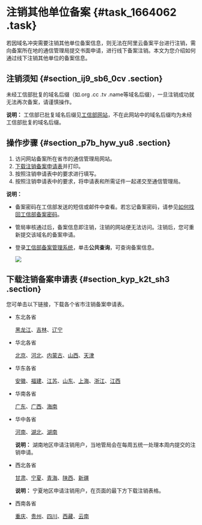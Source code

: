 # 注销其他单位备案 {#task_1664062 .task}

若因域名冲突需要注销其他单位备案信息，则无法在阿里云备案平台进行注销，需向备案所在地的通信管理局提交书面申请，进行线下备案注销。本文为您介绍如何通过线下注销其他单位的备案信息。

## 注销须知 {#section_ij9_sb6_0cv .section}

未经工信部批复的域名后缀（如.org .cc .tv .name等域名后缀），一旦注销成功就无法再次备案，请谨慎操作。

**说明：** 工信部已批复域名后缀见[工信部网站](http://域名.信息)，不在此网站中的域名后缀均为未经工信部批复的域名后缀。

## 操作步骤 {#section_p7b_hyw_yu8 .section}

1.  访问网站备案所在省市的通信管理局网站。
2.  [下载注销备案申请表](#)并打印。
3.  按照注销申请表中的要求进行填写。
4.  按照注销申请表中的要求，将申请表和所需证件一起递交至通信管理局。

**说明：** 

-   备案密码在工信部发送的短信或邮件中查看。若忘记备案密码，请参见[如何找回工信部备案密码](../cn.zh-CN/常见问题/备案平台及工信部页面操作FAQ/如何找回工信部备案密码？.md#)。
-   管局审核通过后，备案信息即注销，注销的网站便无法访问。注销后，您可重新提交该域名的备案申请。
-   登录[工信部备案管理系统](http://www.beian.miit.gov.cn)，单击**公共查询**，可查询备案信息。

    ![](http://static-aliyun-doc.oss-cn-hangzhou.aliyuncs.com/assets/img/14203/156560402911194_zh-CN.png)


## 下载注销备案申请表 {#section_kyp_k2t_sh3 .section}

您可单击以下链接，下载各个省市注销备案申请表。

-   东北各省

    [黑龙江](http://hl.beian.miit.gov.cn/state/outPortal/queryMutualityDownloadInfo.action;jsessionid=345AC11592871967EB9DD7F87A133FA5?id=51)、[吉林](http://jl.beian.miit.gov.cn/state/outPortal/queryMutualityDownloadInfo.action?id=1)、[辽宁](http://ln.beian.miit.gov.cn/state/outPortal/queryMutualityDownloadInfo.action;jsessionid=8BF3580496DB3DF5BA05C6D9BF56F349?id=11)

-   华北各省

    [北京](http://bj.beian.miit.gov.cn/state/outPortal/queryMutualityDownloadInfo.action?id=7)、[河北](http://he.beian.miit.gov.cn/state/outPortal/queryMutualityDownloadInfo.action?id=1)、[内蒙古](http://nm.beian.miit.gov.cn/state/outPortal/queryMutualityDownloadInfo.action;jsessionid=BCEDAE43E1F9AB26F7D3D28ECE3C3093?id=21)、[山西](http://sx.beian.miit.gov.cn/state/outPortal/queryMutualityDownloadInfo.action;jsessionid=D0DA38A1737DFD3AB92357A8A42B6070?id=2)、[天津](http://tj.beian.miit.gov.cn/state/outPortal/queryMutualityDownloadInfo.action;jsessionid=365F594353266FC51B2F7028281456D3?id=8)

-   华东各省

    [安徽](http://ah.beian.miit.gov.cn/state/outPortal/queryMutualityDownloadInfo.action;jsessionid=47AD2A28B0C9EFEF07FD673CC5E3100F?id=12)、[福建](http://fj.beian.miit.gov.cn/state/outPortal/queryMutualityDownloadInfo.action?id=14)、[江苏](http://js.beian.miit.gov.cn/state/outPortal/queryMutualityDownloadInfo.action?id=2)、[山东](http://imgs-storage.cdn.aliyuncs.com/help/beian/%E5%B1%B1%E4%B8%9C%E6%B3%A8%E9%94%80%E5%A4%87%E6%A1%88%E7%94%B3%E8%AF%B7%E8%A1%A8.doc?spm=5176.7736988.0.0.fLqgDU&file=%E5%B1%B1%E4%B8%9C%E6%B3%A8%E9%94%80%E5%A4%87%E6%A1%88%E7%94%B3%E8%AF%B7%E8%A1%A8.doc)、[上海](http://114.80.217.250/)、[浙江](http://zj.beian.miit.gov.cn/state/outPortal/queryMutualityDownloadInfo.action;jsessionid=E5492D8F41AB3716A23F6052A37DFF0D?id=31)、[江西](http://jxca.miit.gov.cn/show.aspx?id=5903)

-   华南各省

    [广东](http://gd.beian.miit.gov.cn/state/outPortal/queryMutualityDownloadInfo.action;jsessionid=2292C86B4FB7E455A1D2A139C8BA09F5?id=18)、[广西](http://gx.beian.miit.gov.cn/state/outPortal/queryMutualityDownloadInfo.action;jsessionid=0DAC9CD10F3A6952E88EC0FD9F355E45?id=7)、[海南](http://hi.beian.miit.gov.cn/state/outPortal/queryMutualityDownloadInfo.action;jsessionid=64CE8C86311D3DB95E1B65BC2659FB2A?id=1)

-   华中各省

    [河南](http://ha.beian.miit.gov.cn/state/outPortal/queryMutualityDownloadInfo.action;jsessionid=66CEFA19AC5EDF3764F1130750A09DAA?id=7)、[湖北](http://hb.beian.miit.gov.cn/state/outPortal/queryMutualityDownloadInfo.action;jsessionid=E60A997F9D185071602250E8530319F8?id=13)、[湖南](http://hunca.miit.gov.cn/TGJCMS/bgfjxz2/3082.htm)

    **说明：** 湖南地区申请注销用户，当地管局会在每周五统一处理本周内提交的注销申请。

-   西北各省

    [甘肃](http://gs.beian.miit.gov.cn/state/outPortal/queryMutualityDownloadInfo.action;jsessionid=E9B8643690DE8D907BA54AA483FE44D8?id=20)、[宁夏](http://nxca.miit.gov.cn/nxtxglj/articleView.do?articleId=819)、[青海](http://qh.beian.miit.gov.cn/state/outPortal/queryMutualityDownloadInfo.action;jsessionid=37C94D6A1B2F5EF1E70AB3F8E9A0D21B?id=11)、[陕西](http://sn.beian.miit.gov.cn/state/outPortal/queryMutualityDownloadInfo.action;jsessionid=DC90577451B0DA525A4A5390943E8E7C?id=16)、[新疆](http://xj.beian.miit.gov.cn/state/outPortal/queryMutualityDownloadInfo.action;jsessionid=6F1A2FAC1940FC4794DD8BBE4DDD91F1?id=16)

    **说明：** 宁夏地区申请注销用户，在页面的最下方下载注销表格。

-   西南各省

    [重庆](http://cq.beian.miit.gov.cn/state/outPortal/queryMutualityDownloadInfo.action;jsessionid=B01C1D3548B7F1BE69DDA92C2C7B4285?id=21)、[贵州](http://gz.beian.miit.gov.cn/state/outPortal/queryMutualityDownloadInfo.action;jsessionid=20CC30DE1F206219D0251B410DCD8A56?id=16)、[四川](http://sc.beian.miit.gov.cn/state/outPortal/queryMutualityDownloadInfo.action?id=11)、[西藏](http://xz.beian.miit.gov.cn/state/outPortal/queryMutualityDownloadInfo.action;jsessionid=4E2ED9095563F581B6AF3EFB75AA9BFD?id=4)、[云南](http://yn.beian.miit.gov.cn/state/outPortal/queryMutualityDownloadInfo.action?id=2)


